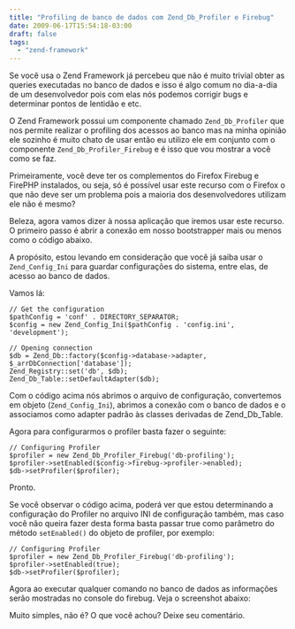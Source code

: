 ```yaml
---
title: "Profiling de banco de dados com Zend_Db_Profiler e Firebug"
date: 2009-06-17T15:54:18-03:00
draft: false
tags:
  - "zend-framework"
---
```


Se você usa o Zend Framework já percebeu que não é muito trivial obter as queries executadas no banco de dados e isso é
algo comum no dia-a-dia de um desenvolvedor pois com elas nós podemos corrigir bugs e determinar pontos de lentidão e
etc.

O Zend Framework possui um componente chamado `Zend_Db_Profiler` que nos permite realizar o profiling dos acessos ao banco
mas na minha opinião ele sozinho é muito chato de usar então eu utilizo ele em conjunto com o componente
`Zend_Db_Profiler_Firebug` e é isso que vou mostrar a você como se faz.

Primeiramente, você deve ter os complementos do Firefox Firebug e FirePHP instalados, ou seja, só é possível usar este
recurso com o Firefox o que não deve ser um problema pois a maioria dos desenvolvedores utilizam ele não é mesmo?

Beleza, agora vamos dizer à nossa aplicação que iremos usar este recurso. O primeiro passo é abrir a conexão em nosso
bootstrapper mais ou menos como o código abaixo.

A propósito, estou levando em consideração que você já saiba usar o `Zend_Config_Ini` para guardar configurações do
sistema, entre elas, de acesso ao banco de dados.

Vamos lá:

    // Get the configuration
    $pathConfig = 'conf' . DIRECTORY_SEPARATOR;
    $config = new Zend_Config_Ini($pathConfig . 'config.ini', 'development');

    // Opening connection
    $db = Zend_Db::factory($config->database->adapter, $_arrDbConnection['database']);
    Zend_Registry::set('db', $db);
    Zend_Db_Table::setDefaultAdapter($db);

Com o código acima nós abrimos o arquivo de configuração, convertemos em objeto (`Zend_Config_Ini`), abrimos a conexão com
o banco de dados e o associamos como adapter padrão às classes derivadas de Zend_Db_Table.

Agora para configurarmos o profiler basta fazer o seguinte:

    // Configuring Profiler
    $profiler = new Zend_Db_Profiler_Firebug('db-profiling');
    $profiler->setEnabled($config->firebug->profiler->enabled);
    $db->setProfiler($profiler);

Pronto.

Se você observar o código acima, poderá ver que estou determinando a configuração do Profiler no arquivo INI de
configuração também, mas caso você não queira fazer desta forma basta passar true como parâmetro do método `setEnabled()`
do objeto de profiler, por exemplo:

    // Configuring Profiler
    $profiler = new Zend_Db_Profiler_Firebug('db-profiling');
    $profiler->setEnabled(true);
    $db->setProfiler($profiler);

Agora ao executar qualquer comando no banco de dados as informações serão mostradas no console do firebug. Veja o
screenshot abaixo:

Muito simples, não é? O que você achou? Deixe seu comentário.
